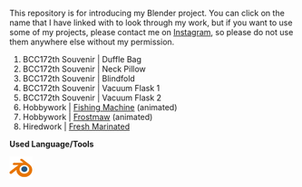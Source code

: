 This repository is for introducing my Blender project. You can click on the name that I have linked with to look through my work, but if you want to use some of my projects, please contact me on [Instagram](https://www.instagram.com/kimmuie.workingspace/), so please do not use them anywhere else without my permission.

1. BCC172th Souvenir | Duffle Bag
2. BCC172th Souvenir | Neck Pillow
3. BCC172th Souvenir | Blindfold
4. BCC172th Souvenir | Vacuum Flask 1
5. BCC172th Souvenir | Vacuum Flask 2
6. Hobbywork | [Fishing Machine](https://www.instagram.com/reel/C8szpd9ywTq/?utm_source=ig_web_copy_link&igsh=MzRlODBiNWFlZA==) (animated)
7. Hobbywork | [Frostmaw](https://www.instagram.com/p/C850s4Zy9xb/) (animated)
8. Hiredwork | [Fresh Marinated](https://www.instagram.com/p/C9E2yxoy2VW/?igsh=NnJkdWM3b21wNHU5)

**Used Language/Tools**
<div>
  <img src="https://github.com/devicons/devicon/blob/master/icons/blender/blender-original.svg" title="Blender"width="40" height="40"/>&nbsp;
</div>  
